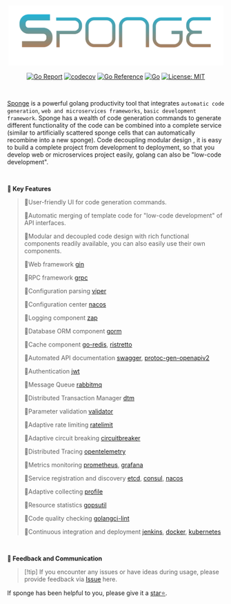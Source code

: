 
<p align="center">
<img width="500px" src="/assets/images/logo.png">
</p>

<div align=center>

[![Go Report](https://goreportcard.com/badge/github.com/zhufuyi/sponge)](https://goreportcard.com/report/github.com/zhufuyi/sponge)
[![codecov](https://codecov.io/gh/zhufuyi/sponge/branch/main/graph/badge.svg)](https://codecov.io/gh/zhufuyi/sponge)
[![Go Reference](https://pkg.go.dev/badge/github.com/zhufuyi/sponge.svg)](https://pkg.go.dev/github.com/zhufuyi/sponge)
[![Go](https://github.com/zhufuyi/sponge/workflows/Go/badge.svg?branch=main)](https://github.com/zhufuyi/sponge/actions)
[![License: MIT](https://img.shields.io/github/license/zhufuyi/sponge)](https://img.shields.io/github/license/zhufuyi/sponge)

</div>

<br>

[Sponge](https://github.com/zhufuyi/sponge) is a powerful golang productivity tool that integrates `automatic code generation`, `web and microservices frameworks`, `basic development framework`. Sponge has a wealth of code generation commands to generate different functionality of the code can be combined into a complete service (similar to artificially scattered sponge cells that can automatically recombine into a new sponge). Code decoupling modular design , it is easy to build a complete project from development to deployment, so that you develop web or microservices project easily, golang can also be "low-code development".

<br>

**📖 Key Features**

> 🔸User-friendly UI for code generation commands.
> 
> 🔸Automatic merging of template code for "low-code development" of API interfaces.
>
> 🔸Modular and decoupled code design with rich functional components readily available, you can also easily use their own components.
>
> 🔸Web framework [gin](https://github.com/gin-gonic/gin)
>
> 🔸RPC framework [grpc](https://github.com/grpc/grpc-go)
>
> 🔸Configuration parsing [viper](https://github.com/spf13/viper)
>
> 🔸Configuration center [nacos](https://github.com/alibaba/nacos)
>
> 🔸Logging component [zap](https://github.com/uber-go/zap)
>
> 🔸Database ORM component [gorm](https://github.com/go-gorm/gorm)
>
> 🔸Cache component [go-redis](https://github.com/go-redis/redis), [ristretto](https://github.com/dgraph-io/ristretto)
>
> 🔸Automated API documentation [swagger](https://github.com/swaggo/swag), [protoc-gen-openapiv2](https://github.com/grpc-ecosystem/grpc-gateway/v2/protoc-gen-openapiv2)
>
> 🔸Authentication [jwt](https://github.com/golang-jwt/jwt)
>
> 🔸Message Queue [rabbitmq](https://github.com/rabbitmq/amqp091-go)
>
> 🔸Distributed Transaction Manager [dtm](https://github.com/dtm-labs/dtm)
>
> 🔸Parameter validation [validator](https://github.com/go-playground/validator)
>
> 🔸Adaptive rate limiting [ratelimit](https://github.com/zhufuyi/sponge/tree/main/pkg/shield/ratelimit)
>
> 🔸Adaptive circuit breaking [circuitbreaker](https://github.com/zhufuyi/sponge/tree/main/pkg/shield/circuitbreaker)
>
> 🔸Distributed Tracing [opentelemetry](https://github.com/open-telemetry/opentelemetry-go)
>
> 🔸Metrics monitoring [prometheus](https://github.com/prometheus/client_golang/prometheus), [grafana](https://github.com/grafana/grafana)
>
> 🔸Service registration and discovery [etcd](https://github.com/etcd-io/etcd), [consul](https://github.com/hashicorp/consul), [nacos](https://github.com/alibaba/nacos)
>
> 🔸Adaptive collecting [profile](https://go.dev/blog/pprof)
>
> 🔸Resource statistics [gopsutil](https://github.com/shirou/gopsutil)
>
> 🔸Code quality checking [golangci-lint](https://github.com/golangci/golangci-lint)
>
> 🔸Continuous integration and deployment [jenkins](https://github.com/jenkinsci/jenkins), [docker](https://www.docker.com/), [kubernetes](https://github.com/kubernetes/kubernetes)


<br>

**🤝 Feedback and Communication**

> [!tip] If you encounter any issues or have ideas during usage, please provide feedback via [Issue](https://github.com/zhufuyi/sponge/issues) here.

If sponge has been helpful to you, please give it a [star⭐](https://github.com/zhufuyi/sponge).
